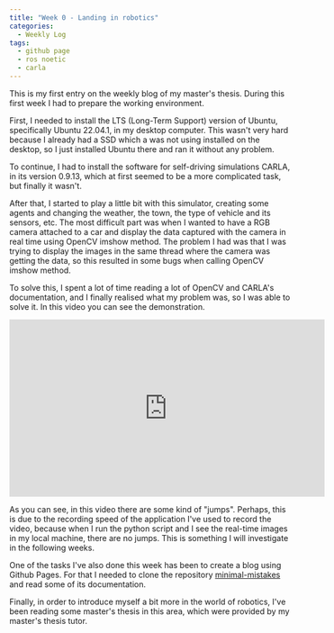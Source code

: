 ```yaml
---
title: "Week 0 - Landing in robotics"
categories:
  - Weekly Log
tags:
  - github page
  - ros noetic
  - carla
---
```


This is my first entry on the weekly blog of my master's thesis. During this first week I had to prepare the working environment. 

First, I needed to install the LTS (Long-Term Support) version of Ubuntu, specifically Ubuntu 22.04.1, in my desktop computer. This wasn't very hard because I already had a SSD which a was not using installed on the desktop, so I just installed Ubuntu there and ran it without any problem.

To continue, I had to install the software for self-driving simulations CARLA, in its version 0.9.13, which at first seemed to be a more complicated task, but finally it wasn't. 

After that, I started to play a little bit with this simulator, creating some agents and changing the weather, the town, the type of vehicle and its sensors, etc. The most difficult part was when I wanted to have a RGB camera attached to a car and display the data captured with the camera in real time using OpenCV imshow method. The problem I had was that I was trying to display the images in the same thread where the camera was getting the data, so this resulted in some bugs when calling OpenCV imshow method.


To solve this, I spent a lot of time reading a lot of OpenCV and CARLA's documentation, and I finally realised what my problem was, so I was able to solve it. In this video you can see the demonstration.

<iframe width="560" height="315" src="https://www.youtube.com/embed/ma7VWEXHIbY" title="YouTube video player" frameborder="0" allow="accelerometer; autoplay; clipboard-write; encrypted-media; gyroscope; picture-in-picture" allowfullscreen></iframe>


As you can see, in this video there are some kind of "jumps". Perhaps, this is due to the recording speed of the application I've used to record the video, because when I run the python script and I see the real-time images in my local machine, there are no jumps. This is something I will investigate in the following weeks.


One of the tasks I've also done this week has been to create a blog using Github Pages. For that I needed to clone the repository [minimal-mistakes](https://github.com/mmistakes/minimal-mistakes) and read some of its documentation.


Finally, in order to introduce myself a bit more in the world of robotics, I've been reading some master's thesis in this area, which were provided by my master's thesis tutor.